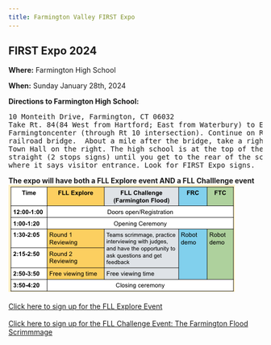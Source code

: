```yaml
---
title: Farmington Valley FIRST Expo
---
```


## **FIRST Expo 2024**

<p><strong>Where:</strong> Farmington High School</p>
<p><strong>When:</strong> Sunday January 28th, 2024</p>
<strong>Directions to Farmington High School:</strong>
<br>
<pre>10 Monteith Drive, Farmington, CT 06032
Take Rt. 84(84 West from Hartford; East from Waterbury) to Exit 39. Proceed straight onto Route 4 West through
Farmingtoncenter (through Rt 10 intersection). Continue on Route 4 West approximately 3 miles. Pass under a
railroad bridge.  About a mile after the bridge, take a right onto Monteith Drive (light) you will see the
Town Hall on the right. The high school is at the top of the hill.  Stay to left at top of hill and continue
straight (2 stops signs) until you get to the rear of the school  Park in any available space and enter
where it says visitor entrance. Look for FIRST Expo signs.</pre>

<strong>The expo will have both a FLL Explore event AND a FLL Challlenge event</strong>
<img src= "/assets/img/ExpoSchedule.png">
<br>
<br>
<a href="">Click here to sign up for the FLL Explore Event</a>
<br>
<br>
<a href="">Click here to sign up for the FLL Challenge Event: The Farmington Flood Scrimmmage</a>
